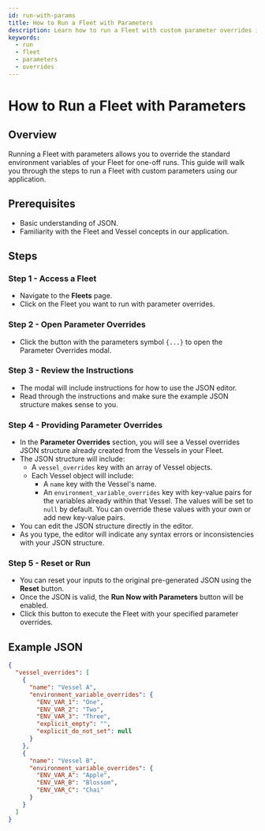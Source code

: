 ```yaml
---
id: run-with-params
title: How to Run a Fleet with Parameters
description: Learn how to run a Fleet with custom parameter overrides in our application.
keywords:
  - run
  - fleet
  - parameters
  - overrides
---
```


# How to Run a Fleet with Parameters

## Overview
Running a Fleet with parameters allows you to override the standard environment variables of your Fleet for one-off runs. This guide will walk you through the steps to run a Fleet with custom parameters using our application.

## Prerequisites
- Basic understanding of JSON.
- Familiarity with the Fleet and Vessel concepts in our application.

## Steps

### Step 1 - Access a Fleet
- Navigate to the **Fleets** page.
- Click on the Fleet you want to run with parameter overrides.

### Step 2 - Open Parameter Overrides
- Click the button with the parameters symbol `{...}` to open the Parameter Overrides modal.

### Step 3 - Review the Instructions
- The modal will include instructions for how to use the JSON editor.
- Read through the instructions and make sure the example JSON structure makes sense to you.

### Step 4 - Providing Parameter Overrides
- In the **Parameter Overrides** section, you will see a Vessel overrides JSON structure already created from the Vessels in your Fleet.
- The JSON structure will include:
    - A `vessel_overrides` key with an array of Vessel objects.
    - Each Vessel object will include:
        - A `name` key with the Vessel's name.
        - An `environment_variable_overrides` key with key-value pairs for the variables already within that Vessel. The values will be set to `null` by default. You can override these values with your own or add new key-value pairs.
- You can edit the JSON structure directly in the editor.
- As you type, the editor will indicate any syntax errors or inconsistencies with your JSON structure.

### Step 5 - Reset or Run
- You can reset your inputs to the original pre-generated JSON using the **Reset** button.
- Once the JSON is valid, the **Run Now with Parameters** button will be enabled.
- Click this button to execute the Fleet with your specified parameter overrides.

## Example JSON
```json
{
  "vessel_overrides": [
    {
      "name": "Vessel A",
      "environment_variable_overrides": {
        "ENV_VAR_1": "One",
        "ENV_VAR_2": "Two",
        "ENV_VAR_3": "Three",
        "explicit_empty": "",
        "explicit_do_not_set": null
      }
    },
    {
      "name": "Vessel B",
      "environment_variable_overrides": {
        "ENV_VAR_A": "Apple",
        "ENV_VAR_B": "Blossom",
        "ENV_VAR_C": "Chai"
      }
    }
  ]
}
